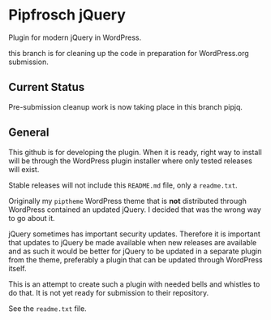 Pipfrosch jQuery
================

Plugin for modern jQuery in WordPress.

this branch is for cleaning up the code in preparation for WordPress.org
submission.

Current Status
--------------

Pre-submission cleanup work is now taking place in this branch pipjq.

General
-------

This github is for developing the plugin. When it is ready, right way to
install will be through the WordPress plugin installer where only tested
releases will exist.

Stable releases will not include this `README.md` file, only a `readme.txt`.

Originally my `piptheme` WordPress theme that is __not__ distributed through
WordPress contained an updated jQuery. I decided that was the wrong way to go
about it.

jQuery sometimes has important security updates. Therefore it is important that
updates to jQuery be made available when new releases are available and as such
it would be better for jQuery to be updated in a separate plugin from the theme,
preferably a plugin that can be updated through WordPress itself.

This is an attempt to create such a plugin with needed bells and whistles to do
that. It is not yet ready for submission to their repository.

See the `readme.txt` file.

